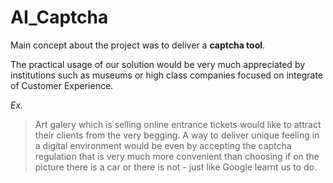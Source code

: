 # AI_Captcha


Main concept about the project was to deliver a **captcha tool**.




The practical usage of our solution would be very much appreciated by institutions                                                         such as museums or high class companies focused on integrate of Customer Experience.

*Ex.*                                                                                                                                     
> Art galery which is selling online entrance tickets would like to attract their clients from the very begging. A way to deliver unique feeling in a digital environment would be even by accepting the captcha regulation that is very much more convenient than choosing if on the picture there is a car or there is not - just like Google learnt us to do.
